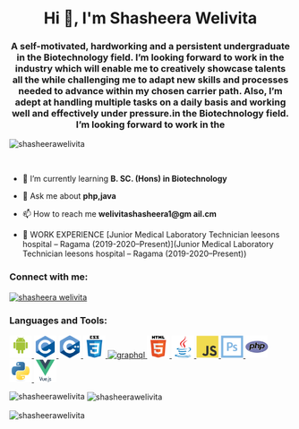 <h1 align="center">Hi 👋, I'm Shasheera Welivita</h1>
<h3 align="center">A self-motivated, hardworking and a persistent undergraduate in the Biotechnology field. I’m looking forward to work in the industry which will enable me to creatively showcase talents all the while challenging me to adapt new skills and processes needed to advance within my chosen carrier path. Also, I’m adept at handling multiple tasks on a daily basis and working well and effectively under pressure.in the Biotechnology field. I’m looking forward to work in the</h3>

<p align="left"> <img src="https://komarev.com/ghpvc/?username=shasheerawelivita&label=Profile%20views&color=0e75b6&style=flat" alt="shasheerawelivita" /> </p>

<p align="left"> <a href="https://twitter.com/" target="blank"><img src="https://img.shields.io/twitter/follow/?logo=twitter&style=for-the-badge" alt="" /></a> </p>

- 🌱 I’m currently learning **B. SC. (Hons) in Biotechnology**

- 💬 Ask me about **php,java**

- 📫 How to reach me **welivitashasheera1@gm ail.cm**

- 📄 WORK EXPERIENCE [Junior Medical Laboratory Technician leesons hospital – Ragama (2019-2020–Present)](Junior Medical Laboratory Technician leesons hospital – Ragama (2019-2020–Present))

<h3 align="left">Connect with me:</h3>
<p align="left">
  
<a href="https://fb.com/shasheera welivita" target="blank"><img align="center" src="https://raw.githubusercontent.com/rahuldkjain/github-profile-readme-generator/master/src/images/icons/Social/facebook.svg" alt="shasheera welivita" height="30" width="40" /></a>
</p>

<h3 align="left">Languages and Tools:</h3>
<p align="left"> <a href="https://developer.android.com" target="_blank" rel="noreferrer"> <img src="https://raw.githubusercontent.com/devicons/devicon/master/icons/android/android-original-wordmark.svg" alt="android" width="40" height="40"/> </a> <a href="https://www.cprogramming.com/" target="_blank" rel="noreferrer"> <img src="https://raw.githubusercontent.com/devicons/devicon/master/icons/c/c-original.svg" alt="c" width="40" height="40"/> </a> <a href="https://www.w3schools.com/cpp/" target="_blank" rel="noreferrer"> <img src="https://raw.githubusercontent.com/devicons/devicon/master/icons/cplusplus/cplusplus-original.svg" alt="cplusplus" width="40" height="40"/> </a> <a href="https://www.w3schools.com/css/" target="_blank" rel="noreferrer"> <img src="https://raw.githubusercontent.com/devicons/devicon/master/icons/css3/css3-original-wordmark.svg" alt="css3" width="40" height="40"/> </a> <a href="https://graphql.org" target="_blank" rel="noreferrer"> <img src="https://www.vectorlogo.zone/logos/graphql/graphql-icon.svg" alt="graphql" width="40" height="40"/> </a> <a href="https://www.w3.org/html/" target="_blank" rel="noreferrer"> <img src="https://raw.githubusercontent.com/devicons/devicon/master/icons/html5/html5-original-wordmark.svg" alt="html5" width="40" height="40"/> </a> <a href="https://www.java.com" target="_blank" rel="noreferrer"> <img src="https://raw.githubusercontent.com/devicons/devicon/master/icons/java/java-original.svg" alt="java" width="40" height="40"/> </a> <a href="https://developer.mozilla.org/en-US/docs/Web/JavaScript" target="_blank" rel="noreferrer"> <img src="https://raw.githubusercontent.com/devicons/devicon/master/icons/javascript/javascript-original.svg" alt="javascript" width="40" height="40"/> </a> <a href="https://www.photoshop.com/en" target="_blank" rel="noreferrer"> <img src="https://raw.githubusercontent.com/devicons/devicon/master/icons/photoshop/photoshop-line.svg" alt="photoshop" width="40" height="40"/> </a> <a href="https://www.php.net" target="_blank" rel="noreferrer"> <img src="https://raw.githubusercontent.com/devicons/devicon/master/icons/php/php-original.svg" alt="php" width="40" height="40"/> </a> <a href="https://www.python.org" target="_blank" rel="noreferrer"> <img src="https://raw.githubusercontent.com/devicons/devicon/master/icons/python/python-original.svg" alt="python" width="40" height="40"/> </a> <a href="https://vuejs.org/" target="_blank" rel="noreferrer"> <img src="https://raw.githubusercontent.com/devicons/devicon/master/icons/vuejs/vuejs-original-wordmark.svg" alt="vuejs" width="40" height="40"/> </a> </p>

<p><img align="left" src="https://github-readme-stats.vercel.app/api/top-langs?username=shasheerawelivita&show_icons=true&locale=en&layout=compact" alt="shasheerawelivita" /></p>

<p>&nbsp;<img align="center" src="https://github-readme-stats.vercel.app/api?username=shasheerawelivita&show_icons=true&locale=en" alt="shasheerawelivita" /></p>

<p><img align="center" src="https://github-readme-streak-stats.herokuapp.com/?user=shasheerawelivita&" alt="shasheerawelivita" /></p>
